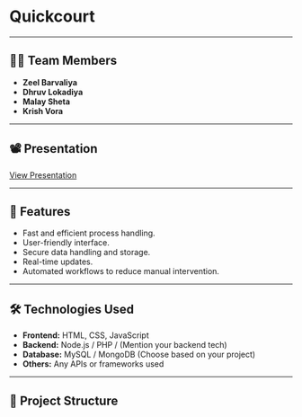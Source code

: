 # Quickcourt

---

## 👨‍💻 Team Members
- **Zeel Barvaliya**
- **Dhruv Lokadiya**
- **Malay Sheta**
- **Krish Vora**

---

## 📽️ Presentation
[View Presentation](PUT_YOUR_PRESENTATION_LINK_HERE)

---

## 🚀 Features
- Fast and efficient process handling.
- User-friendly interface.
- Secure data handling and storage.
- Real-time updates.
- Automated workflows to reduce manual intervention.

---

## 🛠️ Technologies Used
- **Frontend:** HTML, CSS, JavaScript  
- **Backend:** Node.js / PHP / (Mention your backend tech)  
- **Database:** MySQL / MongoDB (Choose based on your project)  
- **Others:** Any APIs or frameworks used

---

## 📂 Project Structure
